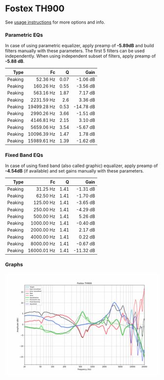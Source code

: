 # Fostex TH900
See [usage instructions](https://github.com/jaakkopasanen/AutoEq#usage) for more options and info.

### Parametric EQs
In case of using parametric equalizer, apply preamp of **-5.89dB** and build filters manually
with these parameters. The first 5 filters can be used independently.
When using independent subset of filters, apply preamp of **-5.88 dB**.

| Type    | Fc          |    Q | Gain      |
|--------:|------------:|-----:|----------:|
| Peaking | 52.36 Hz    | 0.07 | -1.06 dB  |
| Peaking | 160.26 Hz   | 0.55 | -3.56 dB  |
| Peaking | 563.16 Hz   | 1.87 | 7.17 dB   |
| Peaking | 2231.59 Hz  | 2.6  | 3.36 dB   |
| Peaking | 19499.28 Hz | 0.53 | -14.78 dB |
| Peaking | 2990.26 Hz  | 3.66 | -1.51 dB  |
| Peaking | 4146.81 Hz  | 2.15 | 3.10 dB   |
| Peaking | 5659.06 Hz  | 3.54 | -5.67 dB  |
| Peaking | 10096.39 Hz | 1.47 | 1.78 dB   |
| Peaking | 15989.61 Hz | 1.39 | -1.62 dB  |

### Fixed Band EQs
In case of using fixed band (also called graphic) equalizer, apply preamp of **-4.54dB**
(if available) and set gains manually with these parameters.

| Type    | Fc          |    Q | Gain      |
|--------:|------------:|-----:|----------:|
| Peaking | 31.25 Hz    | 1.41 | -1.31 dB  |
| Peaking | 62.50 Hz    | 1.41 | -1.70 dB  |
| Peaking | 125.00 Hz   | 1.41 | -3.65 dB  |
| Peaking | 250.00 Hz   | 1.41 | -4.29 dB  |
| Peaking | 500.00 Hz   | 1.41 | 5.26 dB   |
| Peaking | 1000.00 Hz  | 1.41 | -0.40 dB  |
| Peaking | 2000.00 Hz  | 1.41 | 2.17 dB   |
| Peaking | 4000.00 Hz  | 1.41 | 0.22 dB   |
| Peaking | 8000.00 Hz  | 1.41 | -0.67 dB  |
| Peaking | 16000.01 Hz | 1.41 | -11.32 dB |

### Graphs
![](./Fostex%20TH900.png)